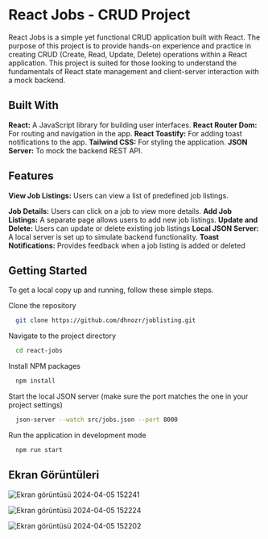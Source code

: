 # React Jobs - CRUD Project

React Jobs is a simple yet functional CRUD application built with React. The purpose of this project is to provide hands-on experience and practice in creating CRUD (Create, Read, Update, Delete) operations within a React application. This project is suited for those looking to understand the fundamentals of React state management and client-server interaction with a mock backend.

## Built With

**React:** A JavaScript library for building user interfaces.
**React Router Dom:** For routing and navigation in the app.
**React Toastify:** For adding toast notifications to the app.
**Tailwind CSS:** For styling the application.
**JSON Server:** To mock the backend REST API.

## Features

**View Job Listings:** Users can view a list of predefined job listings.

**Job Details:** Users can click on a job to view more details.
**Add Job Listings:** A separate page allows users to add new job listings.
**Update and Delete:** Users can update or delete existing job listings
**Local JSON Server:** A local server is set up to simulate backend functionality.
**Toast Notifications:** Provides feedback when a job listing is added or deleted

## Getting Started

To get a local copy up and running, follow these simple steps.

Clone the repository

```bash
  git clone https://github.com/dhnozr/joblisting.git
```

Navigate to the project directory

```bash
  cd react-jobs
```

Install NPM packages

```bash
  npm install
```

Start the local JSON server (make sure the port matches the one in your project settings)

```bash
  json-server --watch src/jobs.json --port 8000

```

Run the application in development mode

```bash
  npm run start
```



## Ekran Görüntüleri

![Ekran görüntüsü 2024-04-05 152241](https://github.com/dhnozr/joblisting/assets/115792609/99ef7938-aa86-497d-aca2-fd2cf423c586)

![Ekran görüntüsü 2024-04-05 152224](https://github.com/dhnozr/joblisting/assets/115792609/7d9a0e7c-18f7-4d6c-b3ab-22051c057801)

![Ekran görüntüsü 2024-04-05 152202](https://github.com/dhnozr/joblisting/assets/115792609/13d502ed-6210-405e-a423-177a8c3e42f4)
